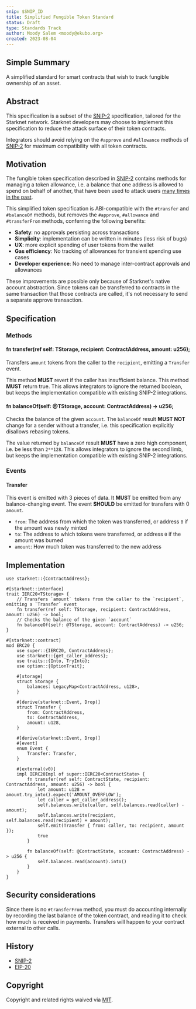 ```yaml
---
snip: $SNIP_ID
title: Simplified Fungible Token Standard
status: Draft
type: Standards Track
author: Moody Salem <moody@ekubo.org>
created: 2023-08-04
---
```


## Simple Summary

A simplified standard for smart contracts that wish to track fungible ownership of an asset.

## Abstract

This specification is a subset of the [SNIP-2](./snip-2.md) specification, tailored for the Starknet network.
Starknet developers may choose to implement this specification to reduce the attack surface of their token contracts.

Integrators should avoid relying on the `#approve` and `#allowance` methods of [SNIP-2](./snip-2.md) for maximum compatibility
with all token contracts.

## Motivation

The fungible token specification described in [SNIP-2](./snip-2.md) contains methods for managing a token allowance,
i.e. a balance that one address is allowed to spend on behalf of another, that have been used to attack users [many times in the past](https://revoke.cash/exploits).

This simplified token specification is ABI-compatible with the `#transfer` and `#balanceOf` methods, but
removes the `#approve`, `#allowance` and `#transferFrom` methods, conferring the following benefits:
- **Safety**: no approvals persisting across transactions
- **Simplicity**: implementation can be written in minutes (less risk of bugs)
- **UX**: more explicit spending of user tokens from the wallet
- **Gas efficiency**: No tracking of allowances for transient spending use cases
- **Developer experience**: No need to manage inter-contract approvals and allowances

These improvements are possible only because of Starknet's native account abstraction.
Since tokens can be transferred to contracts in the same transaction that those contracts are called,
it's not necessary to send a separate approve transaction.

## Specification

### Methods

#### fn transfer(ref self: TStorage, recipient: ContractAddress, amount: u256);

Transfers `amount` tokens from the caller to the `recipient`, emitting a `Transfer` event.

This method **MUST** revert if the caller has insufficient balance. 
This method **MUST** return true.
This allows integrators to ignore the returned boolean, but keeps the implementation compatible with existing SNIP-2 integrations.

#### fn balanceOf(self: @TStorage, account: ContractAddress) -> u256;

Checks the balance of the given `account`. The `balanceOf` result **MUST NOT** change for a sender without a transfer, i.e.
this specification explicitly disallows rebasing tokens.

The value returned by `balanceOf` result **MUST** have a zero high component, i.e. be less than `2**128`. 
This allows integrators to ignore the second limb, but keeps the implementation compatible with existing SNIP-2 integrations.

### Events

#### Transfer

This event is emitted with 3 pieces of data. It **MUST** be emitted from any balance-changing event.
The event **SHOULD** be emitted for transfers with 0 `amount`. 

- `from`: The address from which the token was transferred, or address `0` if the amount was newly minted
- `to`: The address to which tokens were transferred, or address `0` if the amount was burned
- `amount`: How much token was transferred to the new address

## Implementation

```cairo
use starknet::{ContractAddress};

#[starknet::interface]
trait IERC20<TStorage> {
    // Transfers `amount` tokens from the caller to the `recipient`, emitting a `Transfer` event
    fn transfer(ref self: TStorage, recipient: ContractAddress, amount: u256) -> bool;
    // Checks the balance of the given `account`
    fn balanceOf(self: @TStorage, account: ContractAddress) -> u256;
}

#[starknet::contract]
mod ERC20 {
    use super::{IERC20, ContractAddress};
    use starknet::{get_caller_address};
    use traits::{Into, TryInto};
    use option::{OptionTrait};

    #[storage]
    struct Storage {
        balances: LegacyMap<ContractAddress, u128>, 
    }

    #[derive(starknet::Event, Drop)]
    struct Transfer {
        from: ContractAddress,
        to: ContractAddress,
        amount: u128,
    }

    #[derive(starknet::Event, Drop)]
    #[event]
    enum Event {
        Transfer: Transfer, 
    }

    #[external(v0)]
    impl IERC20Impl of super::IERC20<ContractState> {
        fn transfer(ref self: ContractState, recipient: ContractAddress, amount: u256) -> bool {
            let amount: u128 = amount.try_into().expect('AMOUNT_OVERFLOW');
            let caller = get_caller_address();
            self.balances.write(caller, self.balances.read(caller) - amount);
            self.balances.write(recipient, self.balances.read(recipient) + amount);
            self.emit(Transfer { from: caller, to: recipient, amount });
            true
        }

        fn balanceOf(self: @ContractState, account: ContractAddress) -> u256 {
            self.balances.read(account).into()
        }
    }
}
```

## Security considerations

Since there is no `#transferFrom` method, you must do accounting internally by recording the last balance of the 
token contract, and reading it to check how much is received in payments. Transfers will happen to your contract external to other calls.

## History

- [SNIP-2](./snip-2.md)
- [EIP-20](https://eips.ethereum.org/EIPS/eip-20#history)

## Copyright

Copyright and related rights waived via [MIT](../LICENSE).
